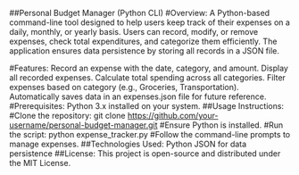 ##Personal Budget Manager (Python CLI)
#Overview:
A Python-based command-line tool designed to help users keep track of their expenses on a daily, monthly, or yearly basis. Users can record, modify, or remove expenses, check total expenditures, and categorize them efficiently. The application ensures data persistence by storing all records in a JSON file.

#Features:
Record an expense with the date, category, and amount.
Display all recorded expenses.
Calculate total spending across all categories.
Filter expenses based on category (e.g., Groceries, Transportation).
Automatically saves data in an expenses.json file for future reference.
#Prerequisites:
Python 3.x installed on your system.
##Usage Instructions:
#Clone the repository:
git clone https://github.com/your-username/personal-budget-manager.git
#Ensure Python is installed.
#Run the script:
python expense_tracker.py
#Follow the command-line prompts to manage expenses.
##Technologies Used:
Python
JSON for data persistence
##License:
This project is open-source and distributed under the MIT License.
